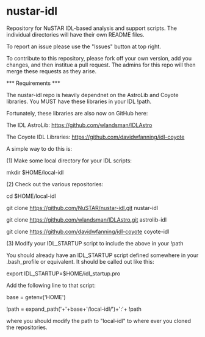 nustar-idl
==========

Repository for NuSTAR IDL-based analysis and support scripts. The individual directories will have their own README files.

To report an issue please use the "Issues" button at top right.

To contribute to this repository, please fork off your own version, add you changes, and then institue a pull request. The admins for this repo will then merge these requests as they arise.

*** Requirements ***

The nustar-idl repo is heavily dependnet on the AstroLib and Coyote libraries. You MUST have these libraries in your IDL !path. 

Fortunately, these libraries are also now on GitHub here:

The IDL AstroLib: https://github.com/wlandsman/IDLAstro

The Coyote IDL Libraries: https://github.com/davidwfanning/idl-coyote

A simple way to do this is:

(1) Make some local directory for your IDL scripts:

mkdir $HOME/local-idl

(2) Check out the various repositories:

cd $HOME/local-idl

git clone https://github.com/NuSTAR/nustar-idl.git nustar-idl

git clone https://github.com/wlandsman/IDLAstro.git astrolib-idl

git clone  https://github.com/davidwfanning/idl-coyote coyote-idl

(3) Modify your IDL_STARTUP script to include the above in your !path

You should already have an IDL_STARTUP script defined somewhere in your .bash_profile or equivalent. It should be called out like this:

  export IDL_STARTUP=$HOME/idl_startup.pro

Add the following line to that script:

base = getenv('HOME')

!path = expand_path('+'+base+'/local-idl/')+':'+ !path

where you should modify the path to "local-idl" to where ever you cloned the repositories.
